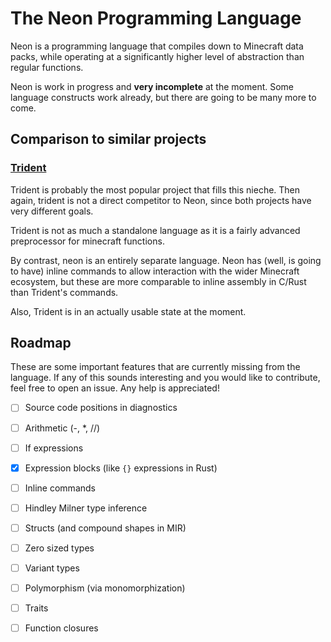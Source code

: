# The Neon Programming Language

Neon is a programming language that compiles down to Minecraft data packs, while operating at a significantly higher level of abstraction than regular functions.

Neon is work in progress and **very incomplete** at the moment. Some language constructs work already, but there are going to be many more to come.

## Comparison to similar projects

### [Trident](https://www.energyxxer.com/trident/)
Trident is probably the most popular project that fills this nieche. Then again, trident is not a direct competitor to Neon, since both projects have very different goals.

Trident is not as much a standalone language as it is a fairly advanced preprocessor for minecraft functions.

By contrast, neon is an entirely separate language. Neon has (well, is going to have) inline commands to allow interaction with the wider Minecraft ecosystem, but these are more comparable to inline assembly in C/Rust than Trident's commands.

Also, Trident is in an actually usable state at the moment.

## Roadmap

These are some important features that are currently missing from the language. If any of this sounds interesting and you would like to contribute, feel free to open an issue. Any help is appreciated!

- [ ] Source code positions in diagnostics
- [ ] Arithmetic (-, *, //)
- [ ] If expressions
- [X] Expression blocks (like `{}` expressions in Rust)
- [ ] Inline commands
- [ ] Hindley Milner type inference
- [ ] Structs (and compound shapes in MIR)
- [ ] Zero sized types
- [ ] Variant types
- [ ] Polymorphism (via monomorphization)
- [ ] Traits
- [ ] Function closures

